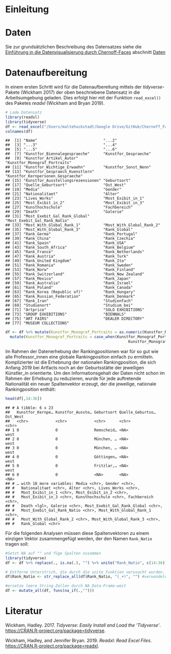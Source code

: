 Einleitung
==========

Daten
=====

Sie zur grundsätzlichen Beschreibung des Datensatzes siehe die
[Einführung in die Datenvisualisierung durch
Chernoff-Faces](https://maltehueckstaedt.github.io/Chernoff_Face/_pages/Chernoff/)
abschnitt
[Daten](https://maltehueckstaedt.github.io/Chernoff_Face/_pages/Chernoff/#daten)

Datenaufbereitung
=================

In einem ersten Schritt wird für die Datenaufbereitung mittels der
*tidyverse*-Pakete (Wickham 2017) der oben beschriebene Datensatz in die
Arbeitsumgebung geladen. Dies erfolgt hier mit der Funktion
`read_excel()` des Paketes *readxl* (Wickham and Bryan 2019).

``` r
# Lade Datensatz
library(readxl)
library(tidyverse)
df <- read_excel("/Users/maltehuckstadt/Google Drive/GitHub/Chernoff_Face/_pages/MCA_files/df_artiprice_061219.2.xlsx")
colnames(df)
```

    ##  [1] "Name"                             "...2"                            
    ##  [3] "...3"                             "...4"                            
    ##  [5] "...5"                             "...6"                            
    ##  [7] "Kunstfor_Biennalegespraeche"      "Kunstfor_Gespraeche"             
    ##  [9] "Kunstfor_Artikel_Autor"           "Kunstfor_Monograf_Portraits"     
    ## [11] "Kunstfor_Wichtige_Erwaehn"        "Kunstfor_Sonst_Nenn"             
    ## [13] "Kunstfor_Gespraech_Kuenstlern"    "Kunstfor_Kernpersonen_Gespraeche"
    ## [15] "Kunstfor_Ausstellungsrezensionen" "Geburtsort"                      
    ## [17] "Quelle_Geburtsort"                "Ost_West"                        
    ## [19] "Media"                            "Gender"                          
    ## [21] "Nationalitaet"                    "Alter"                           
    ## [23] "Lives_Works"                      "Most_Exibit_in_1"                
    ## [25] "Most_Exibit_in_2"                 "Most_Exibit_in_3"                
    ## [27] "Kunsthochschule"                  "Fachbereich"                     
    ## [29] "Death"                            "Galerie"                         
    ## [31] "Most_Exebit_Gal_Rank_Global"      "Most_Exebit_Gal_Rank_Natio"      
    ## [33] "Most_With_Global_Rank_1"          "Most_With_Global_Rank_2"         
    ## [35] "Most_With_Global_Rank_3"          "Rank_Global"                     
    ## [37] "Rank_Germa"                       "Rank_Portugal"                   
    ## [39] "Rank_China"                       "Rank_Czechia"                    
    ## [41] "Rank_Spain"                       "Rank_USA"                        
    ## [43] "Rank_South_Africa"                "Rank_Belgium"                    
    ## [45] "Rank_France"                      "Rank_Netherlands"                
    ## [47] "Rank_Austria"                     "Rank_Turk"                       
    ## [49] "Rank_United Kingdom"              "Rank_Ita"                        
    ## [51] "Rank_Romania"                     "Rank_Sweden"                     
    ## [53] "Rank_Norw"                        "Rank_Finland"                    
    ## [55] "Rank_Switzerland"                 "Rank_New Zealand"                
    ## [57] "Rank_Mexico"                      "Rank_Japan"                      
    ## [59] "Rank_Australia"                   "Rank_Israel"                     
    ## [61] "Rank_Poland"                      "Rank_Canada"                     
    ## [63] "Rank_Korea (Republic of)"         "Rank_Hungary"                    
    ## [65] "Rank_Russian_Federation"          "Rank_Denmark"                    
    ## [67] "Rank_Iran"                        "Studienfach"                     
    ## [69] "Studienort"                       "Studium_bei"                     
    ## [71] "Artprice"                         "SOLO EXHIBITIONS"                
    ## [73] "GROUP EXHIBITIONS"                "BIENNALS"                        
    ## [75] "ART FAIRS"                        "DEALER DIRECTORY"                
    ## [77] "MUSEUM COLLECTIONS"

``` r
df <- df %>% mutate(Kunstfor_Monograf_Portraits = as.numeric(Kunstfor_Monograf_Portraits)) %>%
  mutate(Kunstfor_Monograf_Portraits = case_when(Kunstfor_Monograf_Portraits ==0 ~ 'keine mono. Portrait',
                                                      Kunstfor_Monograf_Portraits >0 ~ '1 oder mehr mono. Portrait'))
```

Im Rahmen der Datenerhebung der Rankingpositionen war für so gut wie
alle Professor\_innen eine globale Rankingposition einfach zu ermitteln.
Komplizierter ist die Erhebnung der nationalen Rankingposition, die sich
Anfang 2019 bei Artfacts noch an der Geburtsstätte der jeweiligen
Künstler\_in orientierte. Um den Informationsgehalt der Daten nicht
schon im Rahmen der Erhebung zu reduzieren, wurde für jede auftretende
Nationalität ein neuer Spaltenvektor erzeugt, der die jeweilige,
nationale Rankingposition enthält:

``` r
head(df[,14:36])
```

    ## # A tibble: 6 x 23
    ##   Kunstfor_Kernpe… Kunstfor_Ausste… Geburtsort Quelle_Geburtso… Ost_West
    ##   <chr>            <chr>            <chr>      <chr>            <chr>   
    ## 1 0                0                Remscheid… <NA>             west    
    ## 2 0                0                München, … <NA>             west    
    ## 3 0                0                München, … <NA>             west    
    ## 4 0                0                Göttingen… <NA>             west    
    ## 5 0                0                Fritzlar,… <NA>             west    
    ## 6 0                0                <NA>       <NA>             <NA>    
    ## # … with 18 more variables: Media <chr>, Gender <chr>,
    ## #   Nationalitaet <chr>, Alter <chr>, Lives_Works <chr>,
    ## #   Most_Exibit_in_1 <chr>, Most_Exibit_in_2 <chr>,
    ## #   Most_Exibit_in_3 <chr>, Kunsthochschule <chr>, Fachbereich <chr>,
    ## #   Death <lgl>, Galerie <chr>, Most_Exebit_Gal_Rank_Global <chr>,
    ## #   Most_Exebit_Gal_Rank_Natio <chr>, Most_With_Global_Rank_1 <chr>,
    ## #   Most_With_Global_Rank_2 <chr>, Most_With_Global_Rank_3 <chr>,
    ## #   Rank_Global <chr>

Für die folgenden Analysen müssen diese Spaltenvektoren zu einem
einzigen Vektor zusammengefügt werden, der den Namen `Rank_Natio` tragen
soll:

``` r
#Setzt NA auf "" und füge Spalten zusammen
library(tidyverse)
df <- df %>% replace(., is.na(.), "") %>% unite("Rank_Natio", c(14:36))

# Entferne Unterstrich, die durch die unite_Funktion verusacht wurden.
df$Rank_Natio <- str_replace_all(df$Rank_Natio, "(_+)", "") #verwandele "_" (oder mehr) in ""

#ersetze leere String-Zellen durch NA Data-Frame-weit
df <- mutate_all(df, funs(na_if(.,"")))
```

Literatur
=========

Wickham, Hadley. 2017. *Tidyverse: Easily Install and Load the
’Tidyverse’*. <https://CRAN.R-project.org/package=tidyverse>.

Wickham, Hadley, and Jennifer Bryan. 2019. *Readxl: Read Excel Files*.
<https://CRAN.R-project.org/package=readxl>.

